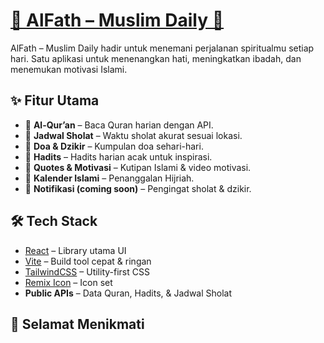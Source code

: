 # [🕌 AlFath – Muslim Daily 🕌](https://alfathh.vercel.app/)

AlFath – Muslim Daily hadir untuk menemani perjalanan spiritualmu setiap hari. Satu aplikasi untuk menenangkan hati, meningkatkan ibadah, dan menemukan motivasi Islami.

## ✨ Fitur Utama
- 📖 **Al-Qur’an** – Baca Quran harian dengan API.
- 🕌 **Jadwal Sholat** – Waktu sholat akurat sesuai lokasi.
- 🤲 **Doa & Dzikir** – Kumpulan doa sehari-hari.
- 📜 **Hadits** – Hadits harian acak untuk inspirasi.
- 🌟 **Quotes & Motivasi** – Kutipan Islami & video motivasi.
- 📅 **Kalender Islami** – Penanggalan Hijriah.
- 🔔 **Notifikasi (coming soon)** – Pengingat sholat & dzikir.

## 🛠️ Tech Stack
- [React](https://react.dev/) – Library utama UI
- [Vite](https://vitejs.dev/) – Build tool cepat & ringan
- [TailwindCSS](https://tailwindcss.com/) – Utility-first CSS
- [Remix Icon](https://remixicon.com/) – Icon set
- **Public APIs** – Data Quran, Hadits, & Jadwal Sholat

## 🚀 Selamat Menikmati 






